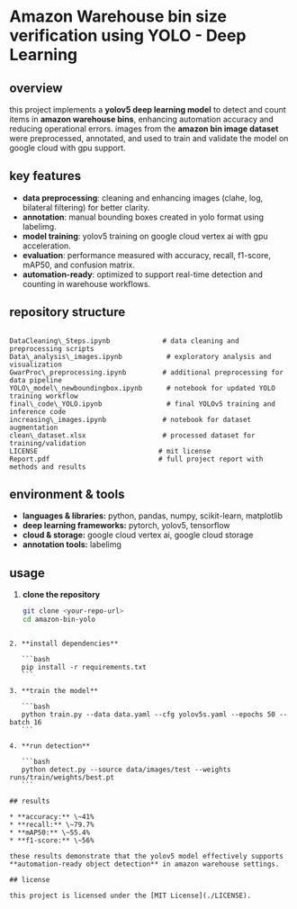 # Amazon Warehouse bin size verification using YOLO - Deep Learning

## overview
this project implements a **yolov5 deep learning model** to detect and count items in **amazon warehouse bins**, enhancing automation accuracy and reducing operational errors. images from the **amazon bin image dataset** were preprocessed, annotated, and used to train and validate the model on google cloud with gpu support.

## key features
- **data preprocessing**: cleaning and enhancing images (clahe, log, bilateral filtering) for better clarity.  
- **annotation**: manual bounding boxes created in yolo format using labelimg.  
- **model training**: yolov5 training on google cloud vertex ai with gpu acceleration.  
- **evaluation**: performance measured with accuracy, recall, f1-score, mAP50, and confusion matrix.  
- **automation-ready**: optimized to support real-time detection and counting in warehouse workflows.  

## repository structure
```

DataCleaning\_Steps.ipynb             # data cleaning and preprocessing scripts
Data\_analysis\_images.ipynb           # exploratory analysis and visualization
GwarProc\_preprocessing.ipynb         # additional preprocessing for data pipeline
YOLO\_model\_newboundingbox.ipynb      # notebook for updated YOLO training workflow
final\_code\_YOLO.ipynb                # final YOLOv5 training and inference code
increasing\_images.ipynb              # notebook for dataset augmentation
clean\_dataset.xlsx                   # processed dataset for training/validation
LICENSE                              # mit license
Report.pdf                           # full project report with methods and results

````

## environment & tools
- **languages & libraries:** python, pandas, numpy, scikit-learn, matplotlib  
- **deep learning frameworks:** pytorch, yolov5, tensorflow  
- **cloud & storage:** google cloud vertex ai, google cloud storage  
- **annotation tools:** labelimg  

## usage
1. **clone the repository**
   ```bash
   git clone <your-repo-url>
   cd amazon-bin-yolo
````

2. **install dependencies**

   ```bash
   pip install -r requirements.txt
   ```

3. **train the model**

   ```bash
   python train.py --data data.yaml --cfg yolov5s.yaml --epochs 50 --batch 16
   ```

4. **run detection**

   ```bash
   python detect.py --source data/images/test --weights runs/train/weights/best.pt
   ```

## results

* **accuracy:** \~41%
* **recall:** \~79.7%
* **mAP50:** \~55.4%
* **f1-score:** \~56%

these results demonstrate that the yolov5 model effectively supports **automation-ready object detection** in amazon warehouse settings.

## license

this project is licensed under the [MIT License](./LICENSE).


